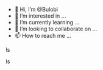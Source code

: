 - 👋 Hi, I’m @Bulobi
- 👀 I’m interested in ...
- 🌱 I’m currently learning ...
- 💞️ I’m looking to collaborate on ...
- 📫 How to reach me ...

<!---
Bulobi/Bulobi is a ✨ special ✨ repository because its `README.md` (this file) appears on your GitHub profile.
You can click the Preview link to take a look at your changes.
--->ls
ls

